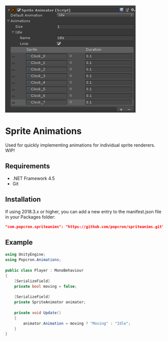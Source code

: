 ![Reorderable frames](inspector.png)
# Sprite Animations
Used for quickly implementing animations for individual sprite renderers. WIP!

## Requirements
- .NET Framework 4.5
- Git

## Installation
If using 2018.3.x or higher, you can add a new entry to the manifest.json file in your Packages folder:
```json
"com.popcron.spriteanims": "https://github.com/popcron/spriteanims.git"
```

## Example
```cs
using UnityEngine;
using Popcron.Animations;

public class Player : MonoBehaviour
{
    [SerializeField]
    private bool moving = false;

    [SerializeField]
    private SpriteAnimator animator;
	
    private void Update()
    {
        animator.Animation = moving ? "Moving" : "Idle";
    }
}
```

